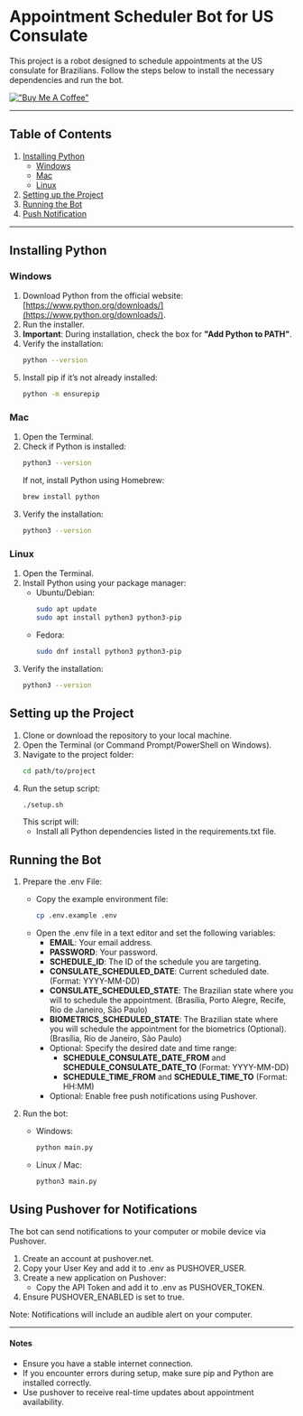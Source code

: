 # Appointment Scheduler Bot for US Consulate

This project is a robot designed to schedule appointments at the US consulate for Brazilians. Follow the steps below to install the necessary dependencies and run the bot.

[!["Buy Me A Coffee"](https://www.buymeacoffee.com/assets/img/custom_images/orange_img.png)](https://buymeacoffee.com/iammayron
)

---

## Table of Contents
1. [Installing Python](#installing-python)
   - [Windows](#windows)
   - [Mac](#mac)
   - [Linux](#linux)
2. [Setting up the Project](#setting-up-the-project)
3. [Running the Bot](#running-the-bot)
4. [Push Notification](#using-pushover-for-notifications)

---

## Installing Python

### Windows
1. Download Python from the official website: [https://www.python.org/downloads/](https://www.python.org/downloads/).
2. Run the installer.
3. **Important**: During installation, check the box for **"Add Python to PATH"**.
4. Verify the installation:
   ```bash
   python --version
   ```
5.	Install pip if it’s not already installed:
    ```bash
    python -m ensurepip
    ```

### Mac

1.	Open the Terminal.
2.	Check if Python is installed:
    ```bash
    python3 --version
    ```
    If not, install Python using Homebrew:
    ```bash
    brew install python
    ```
3.	Verify the installation:
    ```bash
    python3 --version
    ```

### Linux

1.	Open the Terminal.
2.	Install Python using your package manager:
    - Ubuntu/Debian:
        ```bash
        sudo apt update
        sudo apt install python3 python3-pip
        ```
	- Fedora:
        ```bash
        sudo dnf install python3 python3-pip
        ```
3.	Verify the installation:
    ```bash
    python3 --version
    ```

## Setting up the Project

1.	Clone or download the repository to your local machine.
2.	Open the Terminal (or Command Prompt/PowerShell on Windows).
3.	Navigate to the project folder:
    ```bash
    cd path/to/project
    ```
4.	Run the setup script:
    ```bash
    ./setup.sh
    ```
    This script will:
	 - Install all Python dependencies listed in the requirements.txt file.

## Running the Bot

1.	Prepare the .env File:
    - Copy the example environment file:
        ```bash
        cp .env.example .env
        ```
    - Open the .env file in a text editor and set the following variables:
	    - **EMAIL**: Your email address.
	    - **PASSWORD**: Your password.
	    - **SCHEDULE_ID**: The ID of the schedule you are targeting.
	    - **CONSULATE_SCHEDULED_DATE**: Current scheduled date. (Format: YYYY-MM-DD)
	    - **CONSULATE_SCHEDULED_STATE**: The Brazilian state where you will to schedule the appointment. (Brasília, Porto Alegre, Recife, Rio de Janeiro, São Paulo)
        - **BIOMETRICS_SCHEDULED_STATE**: The Brazilian state where you will schedule the appointment for the biometrics (Optional). (Brasília, Rio de Janeiro, São Paulo)
	    - Optional: Specify the desired date and time range:
	        - **SCHEDULE_CONSULATE_DATE_FROM** and **SCHEDULE_CONSULATE_DATE_TO** (Format: YYYY-MM-DD)
	        - **SCHEDULE_TIME_FROM** and **SCHEDULE_TIME_TO** (Format: HH:MM)
	    - Optional: Enable free push notifications using Pushover.

2.	Run the bot:
    - Windows:
        ```bash
        python main.py
        ```
    - Linux / Mac:
        ```bash
        python3 main.py
        ```


## Using Pushover for Notifications

The bot can send notifications to your computer or mobile device via Pushover.

1.	Create an account at pushover.net.
2.	Copy your User Key and add it to .env as PUSHOVER_USER.
3.	Create a new application on Pushover:
    - Copy the API Token and add it to .env as PUSHOVER_TOKEN.
4.	Ensure PUSHOVER_ENABLED is set to true.

Note: Notifications will include an audible alert on your computer.

---

#### Notes

- Ensure you have a stable internet connection.
- If you encounter errors during setup, make sure pip and Python are installed correctly.
- Use pushover to receive real-time updates about appointment availability.
